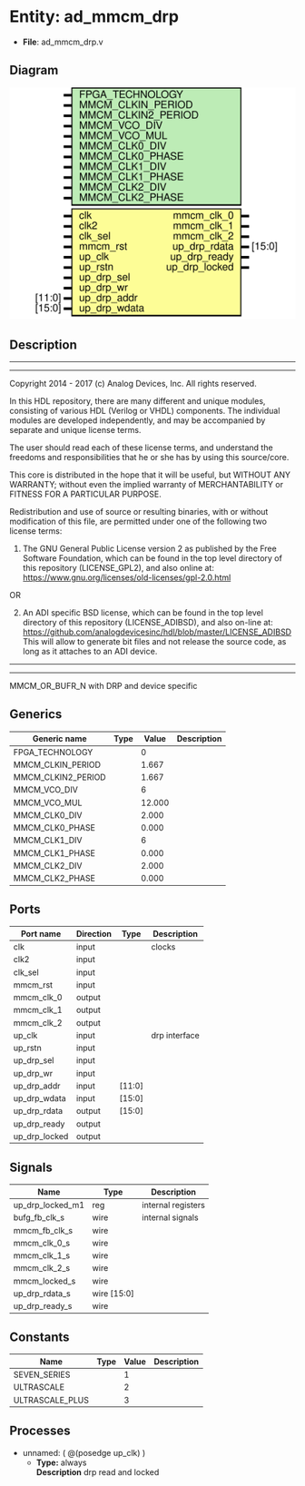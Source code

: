 # Entity: ad_mmcm_drp

- **File**: ad_mmcm_drp.v
## Diagram

![Diagram](ad_mmcm_drp.svg "Diagram")
## Description

 ***************************************************************************
 ***************************************************************************
 Copyright 2014 - 2017 (c) Analog Devices, Inc. All rights reserved.

 In this HDL repository, there are many different and unique modules, consisting
 of various HDL (Verilog or VHDL) components. The individual modules are
 developed independently, and may be accompanied by separate and unique license
 terms.

 The user should read each of these license terms, and understand the
 freedoms and responsibilities that he or she has by using this source/core.

 This core is distributed in the hope that it will be useful, but WITHOUT ANY
 WARRANTY; without even the implied warranty of MERCHANTABILITY or FITNESS FOR
 A PARTICULAR PURPOSE.

 Redistribution and use of source or resulting binaries, with or without modification
 of this file, are permitted under one of the following two license terms:

   1. The GNU General Public License version 2 as published by the
      Free Software Foundation, which can be found in the top level directory
      of this repository (LICENSE_GPL2), and also online at:
      <https://www.gnu.org/licenses/old-licenses/gpl-2.0.html>

 OR

   2. An ADI specific BSD license, which can be found in the top level directory
      of this repository (LICENSE_ADIBSD), and also on-line at:
      https://github.com/analogdevicesinc/hdl/blob/master/LICENSE_ADIBSD
      This will allow to generate bit files and not release the source code,
      as long as it attaches to an ADI device.

 ***************************************************************************
 ***************************************************************************
 MMCM_OR_BUFR_N with DRP and device specific

## Generics

| Generic name       | Type | Value  | Description |
| ------------------ | ---- | ------ | ----------- |
| FPGA_TECHNOLOGY    |      | 0      |             |
| MMCM_CLKIN_PERIOD  |      | 1.667  |             |
| MMCM_CLKIN2_PERIOD |      | 1.667  |             |
| MMCM_VCO_DIV       |      | 6      |             |
| MMCM_VCO_MUL       |      | 12.000 |             |
| MMCM_CLK0_DIV      |      | 2.000  |             |
| MMCM_CLK0_PHASE    |      | 0.000  |             |
| MMCM_CLK1_DIV      |      | 6      |             |
| MMCM_CLK1_PHASE    |      | 0.000  |             |
| MMCM_CLK2_DIV      |      | 2.000  |             |
| MMCM_CLK2_PHASE    |      | 0.000  |             |
## Ports

| Port name     | Direction | Type   | Description    |
| ------------- | --------- | ------ | -------------- |
| clk           | input     |        |  clocks        |
| clk2          | input     |        |                |
| clk_sel       | input     |        |                |
| mmcm_rst      | input     |        |                |
| mmcm_clk_0    | output    |        |                |
| mmcm_clk_1    | output    |        |                |
| mmcm_clk_2    | output    |        |                |
| up_clk        | input     |        |  drp interface |
| up_rstn       | input     |        |                |
| up_drp_sel    | input     |        |                |
| up_drp_wr     | input     |        |                |
| up_drp_addr   | input     | [11:0] |                |
| up_drp_wdata  | input     | [15:0] |                |
| up_drp_rdata  | output    | [15:0] |                |
| up_drp_ready  | output    |        |                |
| up_drp_locked | output    |        |                |
## Signals

| Name             | Type        | Description          |
| ---------------- | ----------- | -------------------- |
| up_drp_locked_m1 | reg         |  internal registers  |
| bufg_fb_clk_s    | wire        |  internal signals    |
| mmcm_fb_clk_s    | wire        |                      |
| mmcm_clk_0_s     | wire        |                      |
| mmcm_clk_1_s     | wire        |                      |
| mmcm_clk_2_s     | wire        |                      |
| mmcm_locked_s    | wire        |                      |
| up_drp_rdata_s   | wire [15:0] |                      |
| up_drp_ready_s   | wire        |                      |
## Constants

| Name            | Type | Value | Description |
| --------------- | ---- | ----- | ----------- |
| SEVEN_SERIES    |      | 1     |             |
| ULTRASCALE      |      | 2     |             |
| ULTRASCALE_PLUS |      | 3     |             |
## Processes
- unnamed: ( @(posedge up_clk) )
  - **Type:** always
</br>**Description**
 drp read and locked 
